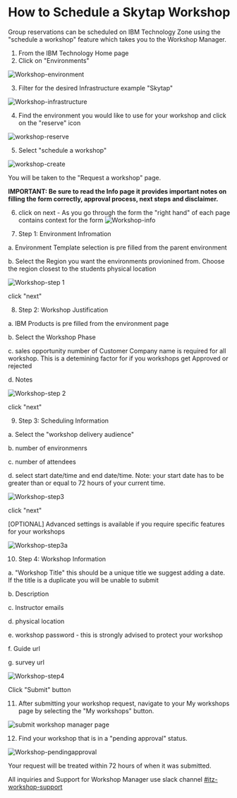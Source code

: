 # How to Schedule a Skytap Workshop

Group reservations can be scheduled on IBM Technology Zone using the "schedule a workshop" feature which takes you to the Workshop Manager. 

1. From the IBM Technology Home page
2. Click on "Environments"

![Workshop-environment](https://github.com/IBM/itz-support-public/blob/main/IBM-Technology-Zone/IBM-Technology-Zone-Runbooks/Images/Workshop-environment.png)


3. Filter for the desired Infrastructure example "Skytap"

![Workshop-infrastructure](https://github.com/IBM/itz-support-public/blob/main/IBM-Technology-Zone/IBM-Technology-Zone-Runbooks/Images/Workshop-infrastructuure.png)

4. Find the environment you would like to use for your workshop and click on the "reserve" icon

![workshop-reserve](https://github.com/IBM/itz-support-public/blob/main/IBM-Technology-Zone/IBM-Technology-Zone-Runbooks/Images/reserve%20environment.png)

5. Select "schedule a workshop"

![workshop-create](https://github.com/IBM/itz-support-public/blob/main/IBM-Technology-Zone/IBM-Technology-Zone-Runbooks/Images/workshop-create.png)

You will be taken to the "Request a workshop" page. 

**IMPORTANT: Be sure to read the Info page it provides important notes on filling the form correctly, approval process, next steps and disclaimer.**

6.  click on next - As you go through the form the "right hand" of each page contains context for the form 
![Workshop-info](https://github.com/IBM/itz-support-public/blob/main/IBM-Technology-Zone/IBM-Technology-Zone-Runbooks/Images/Workshop-info.png)

7. Step 1: Environment Infromation
  
  a. Environment Template selection is pre filled from the parent environment
 
 b. Select the Region you want the environments provionined from. Choose the region closest to the students physical location
   
  ![Workshop-step 1](https://github.com/IBM/itz-support-public/blob/main/IBM-Technology-Zone/IBM-Technology-Zone-Runbooks/Images/Workshop-step%201.png)
  
  click "next"
  
8. Step 2: Workshop Justification
  
  a. IBM Products is pre filled from the environment page
 
 b. Select the Workshop Phase
  
  c. sales opportunity number of Customer Company name is required for all workshop. This is a detemining factor for if you workshops get Approved or rejected
 
 d. Notes
 
  
  ![Workshop-step 2](https://github.com/IBM/itz-support-public/blob/main/IBM-Technology-Zone/IBM-Technology-Zone-Runbooks/Images/Workshop-step%202.png)  
    
   click "next"

 9. Step 3: Scheduling Information
  
  a. Select the "workshop delivery audience"
  
  b. number of environmenrs
 
 c. number of attendees
  
  d. select start date/time and end date/time. Note: your start date has to be greater than or equal to 72 hours of your current time.
  
   
  ![Workshop-step3](https://github.com/IBM/itz-support-public/blob/main/IBM-Technology-Zone/IBM-Technology-Zone-Runbooks/Images/Workshop-step3.png)
  
   click "next"
     
   [OPTIONAL] Advanced settings is available if you require specific features for your workshops 
   
   ![Workshop-step3a](https://github.com/IBM/itz-support-public/blob/main/IBM-Technology-Zone/IBM-Technology-Zone-Runbooks/Images/Workshop-step3a.png)
  
  
  10. Step 4: Workshop Information
    
   a. "Workshop Title" this should be a unique title we suggest adding a date. If the title is a duplicate you will be unable to submit
    
   b. Description
    
   c. Instructor emails
    
   d. physical location
    
   e. workshop password - this is strongly advised to protect your workshop
    
   f. Guide url
    
   g. survey url
  
  ![Workshop-step4](https://github.com/IBM/itz-support-public/blob/main/IBM-Technology-Zone/IBM-Technology-Zone-Runbooks/Images/Workshop-step4.png) 
  
   Click "Submit" button
   
   11. After submitting your workshop request, navigate to your My workshops page by selecting the "My workshops" button. 
   
   ![submit workshop manager page](https://github.com/IBM/itz-support-public/blob/main/IBM-Technology-Zone/IBM-Technology-Zone-Runbooks/Images/submitted%20workshop%20request.png)
   
   12. Find your workshop that is in a "pending approval" status. 
   
   ![Workshop-pendingapproval](https://github.com/IBM/itz-support-public/blob/main/IBM-Technology-Zone/IBM-Technology-Zone-Runbooks/Images/Workshop-pendingapproval.png)   
  
  Your request will be treated within 72 hours of when it was submitted.   
  
  All inquiries and Support for Workshop Manager use slack channel [#itz-workshop-support](https://ibm-techzone.slack.com/archives/CTA2MV9AM)
    
  
 


